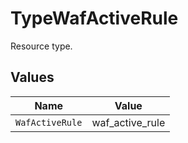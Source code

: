 # TypeWafActiveRule

Resource type.


## Values

| Name            | Value           |
| --------------- | --------------- |
| `WafActiveRule` | waf_active_rule |